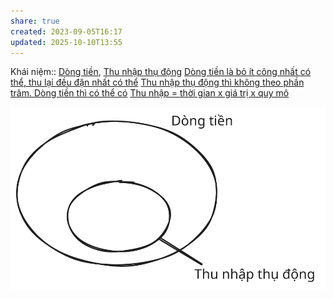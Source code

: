 ```yaml
---
share: true
created: 2023-09-05T16:17
updated: 2025-10-10T13:55
---
```

Khái niệm:: [Dòng tiền](../../../%CE%9E%20Kh%C3%A1i%20ni%E1%BB%87m/D%C3%B2ng%20ti%E1%BB%81n.md), [Thu nhập thụ động](../../../%CE%9E%20Kh%C3%A1i%20ni%E1%BB%87m/Thu%20nh%E1%BA%ADp%20th%E1%BB%A5%20%C4%91%E1%BB%99ng.md)
[Dòng tiền là bỏ ít công nhất có thể, thu lại đều đặn nhất có thể](./D%C3%B2ng%20ti%E1%BB%81n%20l%C3%A0%20b%E1%BB%8F%20%C3%ADt%20c%C3%B4ng%20nh%E1%BA%A5t%20c%C3%B3%20th%E1%BB%83,%20thu%20l%E1%BA%A1i%20%C4%91%E1%BB%81u%20%C4%91%E1%BA%B7n%20nh%E1%BA%A5t%20c%C3%B3%20th%E1%BB%83.md)
[Thu nhập thụ động thì không theo phần trăm. Dòng tiền thì có thể có](./Thu%20nh%E1%BA%ADp%20th%E1%BB%A5%20%C4%91%E1%BB%99ng%20th%C3%AC%20kh%C3%B4ng%20theo%20ph%E1%BA%A7n%20tr%C4%83m.%20D%C3%B2ng%20ti%E1%BB%81n%20th%C3%AC%20c%C3%B3%20th%E1%BB%83%20c%C3%B3.md)
[Thu nhập = thời gian x giá trị x quy mô](./Thu%20nh%E1%BA%ADp%20=%20th%E1%BB%9Di%20gian%20x%20gi%C3%A1%20tr%E1%BB%8B%20x%20quy%20m%C3%B4.md)

![Dòng tiền, thu nhập thụ động.excalidraw](../../../../assets/attachments/D%C3%B2ng%20ti%E1%BB%81n,%20thu%20nh%E1%BA%ADp%20th%E1%BB%A5%20%C4%91%E1%BB%99ng.svg)
